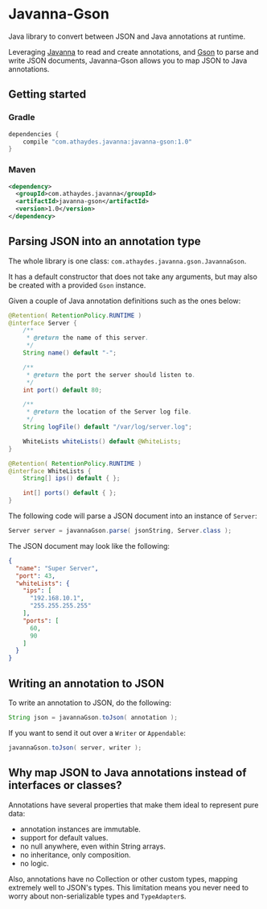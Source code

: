 # Javanna-Gson

Java library to convert between JSON and Java annotations at runtime.

Leveraging [Javanna](https://github.com/renatoathaydes/javanna) to read and create annotations,
and [Gson](https://github.com/google/gson) to parse and write JSON documents,
Javanna-Gson allows you to map JSON to Java annotations.

## Getting started

### Gradle

```groovy
dependencies {
    compile "com.athaydes.javanna:javanna-gson:1.0"
}
```

### Maven

```xml
<dependency>
  <groupId>com.athaydes.javanna</groupId>
  <artifactId>javanna-gson</artifactId>
  <version>1.0</version>
</dependency>
```

## Parsing JSON into an annotation type

The whole library is one class: `com.athaydes.javanna.gson.JavannaGson`.

It has a default constructor that does not take any arguments, but may also be created with a
provided `Gson` instance.

Given a couple of Java annotation definitions such as the ones below:

```java
@Retention( RetentionPolicy.RUNTIME )
@interface Server {
    /**
     * @return the name of this server.
     */
    String name() default "-";

    /**
     * @return the port the server should listen to.
     */
    int port() default 80;

    /**
     * @return the location of the Server log file.
     */
    String logFile() default "/var/log/server.log";

    WhiteLists whiteLists() default @WhiteLists;
}

@Retention( RetentionPolicy.RUNTIME )
@interface WhiteLists {
    String[] ips() default { };

    int[] ports() default { };
}
```

The following code will parse a JSON document into an instance of `Server`:

```java
Server server = javannaGson.parse( jsonString, Server.class );
```

The JSON document may look like the following:

```json
{
  "name": "Super Server",
  "port": 43,
  "whiteLists": {
    "ips": [
      "192.168.10.1",
      "255.255.255.255"
    ],
    "ports": [
      60,
      90
    ]
  }
}
```

## Writing an annotation to JSON

To write an annotation to JSON, do the following:

```java
String json = javannaGson.toJson( annotation );
```

If you want to send it out over a `Writer` or `Appendable`:

```java
javannaGson.toJson( server, writer );
```

## Why map JSON to Java annotations instead of interfaces or classes?

Annotations have several properties that make them ideal to represent pure data:

* annotation instances are immutable.
* support for default values.
* no null anywhere, even within String arrays.
* no inheritance, only composition.
* no logic.

Also, annotations have no Collection or other custom types, mapping extremely well to JSON's types.
This limitation means you never need to worry about non-serializable types and `TypeAdapter`s.
